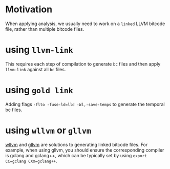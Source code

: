 # Motivation

When applying analysis, we usually need to work on a `linked` LLVM bitcode file, rather than multiple bitcode files.

# using `llvm-link`
This requires each step of compilation to generate `bc` files and then apply `llvm-link` against all `bc` files.

# using `gold link`
Adding flags `-flto -fuse-ld=lld -Wl,-save-temps` to generate the temporal bc files.

# using `wllvm` or `gllvm`
[wllvm](https://github.com/travitch/whole-program-llvm) and [gllvm](https://github.com/SRI-CSL/gllvm) are solutions to generating linked bitcode files.
For example, when using gllvm, you should ensure the corresponding compiler is gclang and gclang++, which can be typically set by using `export CC=gclang CXX=gclang++`.
